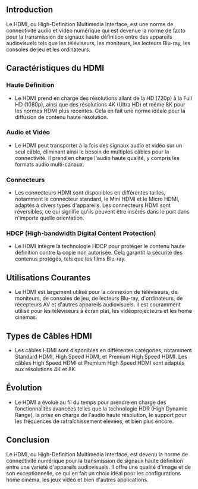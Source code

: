 ## Introduction
Le HDMI, ou High-Definition Multimedia Interface, est une norme de connectivité audio et vidéo numérique qui est devenue la norme de facto pour la transmission de signaux haute définition entre des appareils audiovisuels tels que les téléviseurs, les moniteurs, les lecteurs Blu-ray, les consoles de jeu et les ordinateurs.

## Caractéristiques du HDMI

### Haute Définition
- Le HDMI prend en charge des résolutions allant de la HD (720p) à la Full HD (1080p), ainsi que des résolutions 4K (Ultra HD) et même 8K pour les normes HDMI plus récentes. Cela en fait une norme idéale pour la diffusion de contenu haute résolution.

### Audio et Vidéo
- Le HDMI peut transporter à la fois des signaux audio et vidéo sur un seul câble, éliminant ainsi le besoin de multiples câbles pour la connectivité. Il prend en charge l'audio haute qualité, y compris les formats audio multi-canaux.

### Connecteurs
- Les connecteurs HDMI sont disponibles en différentes tailles, notamment le connecteur standard, le Mini HDMI et le Micro HDMI, adaptés à divers types d'appareils. Les connecteurs HDMI sont réversibles, ce qui signifie qu'ils peuvent être insérés dans le port dans n'importe quelle orientation.

### HDCP (High-bandwidth Digital Content Protection)
- Le HDMI intègre la technologie HDCP pour protéger le contenu haute définition contre la copie non autorisée. Cela garantit la sécurité des contenus protégés, tels que les films Blu-ray.

## Utilisations Courantes
- Le HDMI est largement utilisé pour la connexion de téléviseurs, de moniteurs, de consoles de jeu, de lecteurs Blu-ray, d'ordinateurs, de récepteurs AV et d'autres appareils audiovisuels. Il est couramment utilisé pour les téléviseurs à écran plat, les vidéoprojecteurs et les home cinémas.

## Types de Câbles HDMI
- Les câbles HDMI sont disponibles en différentes catégories, notamment Standard HDMI, High Speed HDMI, et Premium High Speed HDMI. Les câbles High Speed HDMI et Premium High Speed HDMI sont adaptés aux résolutions 4K et 8K.

## Évolution
- Le HDMI a évolué au fil du temps pour prendre en charge des fonctionnalités avancées telles que la technologie HDR (High Dynamic Range), la prise en charge de l'audio haute résolution, le support pour les fréquences de rafraîchissement élevées, et bien plus encore.

## Conclusion
Le HDMI, ou High-Definition Multimedia Interface, est devenu la norme de connectivité numérique pour la transmission de signaux haute définition entre une variété d'appareils audiovisuels. Il offre une qualité d'image et de son exceptionnelle, ce qui en fait un choix idéal pour les configurations home cinéma, les jeux vidéo et bien d'autres applications.